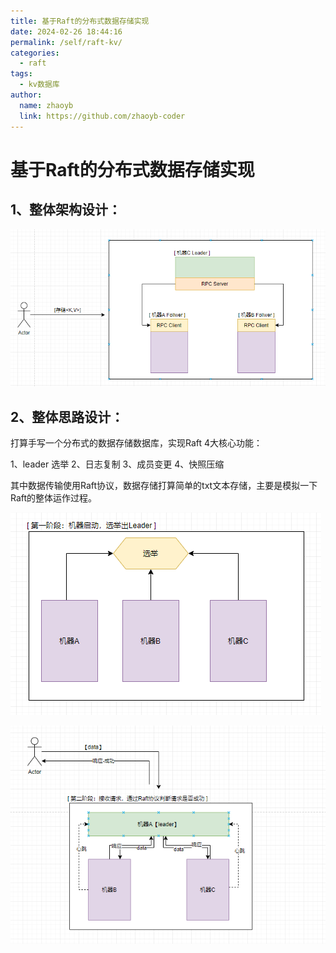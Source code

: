```yaml
---
title: 基于Raft的分布式数据存储实现
date: 2024-02-26 18:44:16
permalink: /self/raft-kv/
categories:
  - raft
tags:
  - kv数据库
author: 
  name: zhaoyb
  link: https://github.com/zhaoyb-coder
---
```


# 基于Raft的分布式数据存储实现

## 1、整体架构设计：

![image-20240226153022809](https://raw.githubusercontent.com/zhaoyb-coder/pic-repo/main/image-20240226153022809.png)

## 2、整体思路设计：

打算手写一个分布式的数据存储数据库，实现Raft 4大核心功能：

1、leader 选举
2、日志复制
3、成员变更
4、快照压缩

其中数据传输使用Raft协议，数据存储打算简单的txt文本存储，主要是模拟一下Raft的整体运作过程。

![image-20240228150731323](https://raw.githubusercontent.com/zhaoyb-coder/pic-repo/main/image-20240228150731323.png)

![image-20240228150753332](https://raw.githubusercontent.com/zhaoyb-coder/pic-repo/main/image-20240228150753332.png)